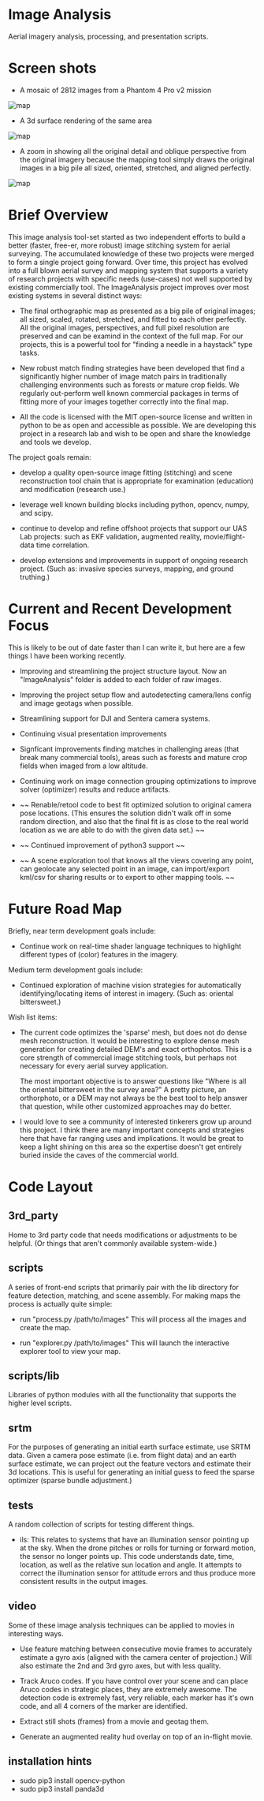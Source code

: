 # Image Analysis

Aerial imagery analysis, processing, and presentation scripts.

# Screen shots

- A mosaic of 2812 images from a Phantom 4 Pro v2 mission

![map](images/bates.jpg "2812 Images Stitched Together")

- A 3d surface rendering of the same area

![map](images/bates-3d-skin.jpg "3D surface/skin")

- A zoom in showing all the original detail and oblique perspective
  from the original imagery because the mapping tool simply draws the
  original images in a big pile all sized, oriented, stretched, and
  aligned perfectly.

![map](images/oriental-bittersweet.jpg "Advantage of maintaining oblique perspectives in final map")

# Brief Overview

This image analysis tool-set started as two independent efforts to
build a better (faster, free-er, more robust) image stitching system
for aerial surveying.  The accumulated knowledge of these two projects
were merged to form a single project going forward.  Over time, this
project has evolved into a full blown aerial survey and mapping system
that supports a variety of research projects with specific needs
(use-cases) not well supported by existing commercially tool.  The
ImageAnalysis project improves over most existing systems in several
distinct ways:

- The final orthographic map as presented as a big pile of original
  images; all sized, scaled, rotated, stretched, and fitted to each
  other perfectly.  All the original images, perspectives, and full
  pixel resolution are preserved and can be examind in the context of
  the full map.  For our projects, this is a powerful tool for
  "finding a needle in a haystack" type tasks.

- New robust match finding strategies have been developed that find a
  significantly higher number of image match pairs in traditionally
  challenging environments such as forests or mature crop fields.  We
  regularly out-perform well known commercial packages in terms of
  fitting more of your images together correctly into the final map.

- All the code is licensed with the MIT open-source license and
  written in python to be as open and accessible as possible.  We are
  developing this project in a research lab and wish to be open and
  share the knowledge and tools we develop.

The project goals remain:

- develop a quality open-source image fitting (stitching) and scene
  reconstruction tool chain that is appropriate for examination
  (education) and modification (research use.)

- leverage well known building blocks including python, opencv, numpy,
  and scipy.

- continue to develop and refine offshoot projects that support our
  UAS Lab projects: such as EKF validation, augmented reality,
  movie/flight-data time correlation.

- develop extensions and improvements in support of ongoing research
  project.  (Such as: invasive species surveys, mapping, and ground
  truthing.)

# Current and Recent Development Focus

This is likely to be out of date faster than I can write it, but here
are a few things I have been working recently.

- Improving and streamlining the project structure layout.  Now an
  "ImageAnalysis" folder is added to each folder of raw images.

- Improving the project setup flow and autodetecting camera/lens
  config and image geotags when possible.

- Streamlining support for DJI and Sentera camera systems.

- Continuing visual presentation improvements

- Signficant improvements finding matches in challenging areas (that
  break many commercial tools), areas such as forests and mature crop
  fields when imaged from a low altitude.

- Continuing work on image connection grouping optimizations to
  improve solver (optimizer) results and reduce artifacts.

- ~~ Renable/retool code to best fit optimized solution to original
  camera pose locations.  (This ensures the solution didn't walk off
  in some random direction, and also that the final fit is as close to
  the real world location as we are able to do with the given data
  set.) ~~

- ~~ Continued improvement of python3 support ~~

- ~~ A scene exploration tool that knows all the views covering
  any point, can geolocate any selected point in an image, can
  import/export kml/csv for sharing results or to export to other
  mapping tools. ~~

# Future Road Map

Briefly, near term development goals include:

- Continue work on real-time shader language techniques to highlight
  different types of (color) features in the imagery.

Medium term development goals include:

- Continued exploration of machine vision strategies for automatically
  identifying/locating items of interest in imagery.  (Such as:
  oriental bittersweet.)

Wish list items:

- The current code optimizes the 'sparse' mesh, but does not do dense
  mesh reconstruction.  It would be interesting to explore dense mesh
  generation for creating detailed DEM's and exact orthophotos.  This
  is a core strength of commercial image stitching tools, but perhaps
  not necessary for every aerial survey application.

  The most important objective is to answer questions like "Where is
  all the oriental bittersweet in the survey area?"  A pretty picture,
  an orthorphoto, or a DEM may not always be the best tool to help
  answer that question, while other customized approaches may do
  better.

- I would love to see a community of interested tinkerers grow up
  around this project.  I think there are many important concepts and
  strategies here that have far ranging uses and implications.  It
  would be great to keep a light shining on this area so the expertise
  doesn't get entirely buried inside the caves of the commercial
  world.


# Code Layout

## 3rd_party

   Home to 3rd party code that needs modifications or adjustments to
   be helpful.  (Or things that aren't commonly available
   system-wide.)

## scripts

   A series of front-end scripts that primarily pair with the lib
   directory for feature detection, matching, and scene assembly.  For
   making maps the process is actually quite simple:

   - run "process.py /path/to/images" This will process all the images
     and create the map.
     
   - run "explorer.py /path/to/images" This will launch the
     interactive explorer tool to view your map.
   
## scripts/lib

   Libraries of python modules with all the functionality that
   supports the higher level scripts.


## srtm

   For the purposes of generating an initial earth surface estimate,
   use SRTM data.  Given a camera pose estimate (i.e. from flight
   data) and an earth surface estimate, we can project out the feature
   vectors and estimate their 3d locations.  This is useful for
   generating an initial guess to feed the sparse optimizer (sparse
   bundle adjustment.)

## tests

   A random collection of scripts for testing different things.

   - ils: This relates to systems that have an illumination sensor
     pointing up at the sky.  When the drone pitches or rolls for
     turning or forward motion, the sensor no longer points up.  This
     code understands date, time, location, as well as the relative
     sun location and angle.  It attempts to correct the illumination
     sensor for attitude errors and thus produce more consistent
     results in the output images.

## video

   Some of these image analysis techniques can be applied to movies in
   interesting ways.

   - Use feature matching between consecutive movie frames to
     accurately estimate a gyro axis (aligned with the camera center
     of projection.)  Will also estimate the 2nd and 3rd gyro axes,
     but with less quality.

   - Track Aruco codes.  If you have control over your scene and can
     place Aruco codes in strategic places, they are extremely
     awesome.  The detection code is extremely fast, very reliable,
     each marker has it's own code, and all 4 corners of the marker
     are identified.

   - Extract still shots (frames) from a movie and geotag them.

   - Generate an augmented reality hud overlay on top of an in-flight
     movie.

## installation hints

  - sudo pip3 install opencv-python
  - sudo pip3 install panda3d